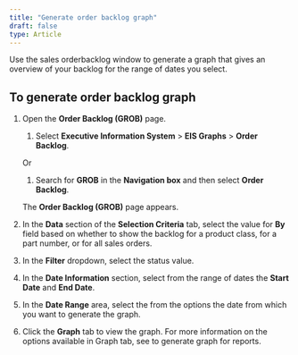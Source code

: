 ```yaml
---
title: "Generate order backlog graph"
draft: false
type: Article
---
```


Use the sales orderbacklog window to generate a graph that gives an overview of your backlog for the range of dates you select.

## To generate order backlog graph

1. Open the  **Order Backlog (GROB)** page.

    1. Select **Executive Information System** > **EIS Graphs** >  **Order Backlog**.

    Or

    1. Search for **GROB** in the **Navigation box** and then select  **Order Backlog**.

    The **Order Backlog (GROB)** page appears.

2. In the **Data** section of the **Selection Criteria** tab, select the value for **By** field based on whether to show the backlog for a product class, for a part number, or for all sales orders.

3. In the **Filter** dropdown, select the status value.

4. In the **Date Information** section, select from the range of dates the **Start Date** and **End Date**.

5. In the **Date Range** area, select the from the options the date from which you want to generate the graph.

6. Click the **Graph** tab to view the graph. For more information on the options available in Graph tab, see to generate graph for reports.



​
